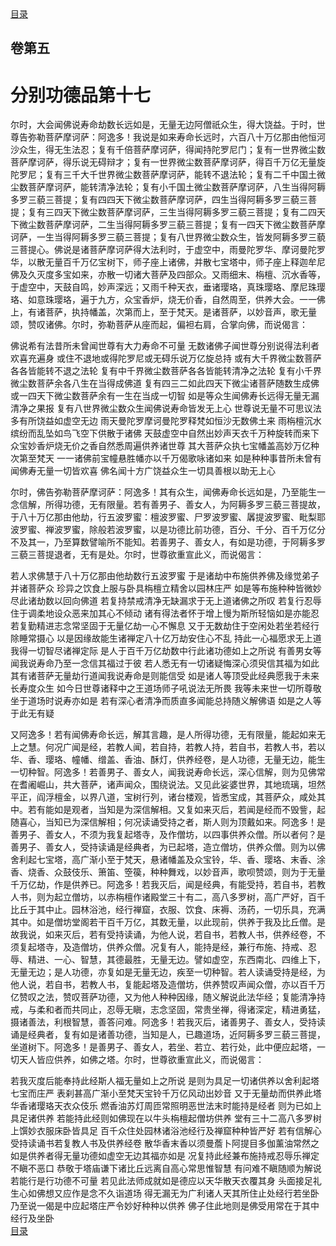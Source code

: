 <div class="menu"><a href="/lotus-sutra/#/table-of-contents">目录</a></div>
<hgroup>
  <h2>卷第五</h2>
  <h1>分别功德品第十七</h1>
</hgroup>
<p>
  尔时，大会闻佛说寿命劫数长远如是，无量无边阿僧祇众生，得大饶益。于时，世尊告弥勒菩萨摩诃萨：阿逸多！我说是如来寿命长远时，六百八十万亿那由他恒河沙众生，得无生法忍；复有千倍菩萨摩诃萨，得闻持陀罗尼门；复有一世界微尘数菩萨摩诃萨，得乐说无碍辩才；复有一世界微尘数菩萨摩诃萨，得百千万亿无量旋陀罗尼；复有三千大千世界微尘数菩萨摩诃萨，能转不退法轮；复有二千中国土微尘数菩萨摩诃萨，能转清净法轮；复有小千国土微尘数菩萨摩诃萨，八生当得阿耨多罗三藐三菩提；复有四四天下微尘数菩萨摩诃萨，四生当得阿耨多罗三藐三菩提；复有三四天下微尘数菩萨摩诃萨，三生当得阿耨多罗三藐三菩提；复有二四天下微尘数菩萨摩诃萨，二生当得阿耨多罗三藐三菩提；复有一四天下微尘数菩萨摩诃萨，一生当得阿耨多罗三藐三菩提；复有八世界微尘数众生，皆发阿耨多罗三藐三菩提心。佛说是诸菩萨摩诃萨得大法利时，于虚空中，雨曼陀罗华、摩诃曼陀罗华，以散无量百千万亿宝树下，师子座上诸佛，并散七宝塔中，师子座上释迦牟尼佛及久灭度多宝如来，亦散一切诸大菩萨及四部众。又雨细末、栴檀、沉水香等，于虚空中，天鼓自鸣，妙声深远；又雨千种天衣，垂诸璎珞，真珠璎珞、摩尼珠璎珞、如意珠璎珞，遍于九方，众宝香炉，烧无价香，自然周至，供养大会。一一佛上，有诸菩萨，执持幡盖，次第而上，至于梵天。是诸菩萨，以妙音声，歌无量颂，赞叹诸佛。尔时，弥勒菩萨从座而起，偏袒右肩，合掌向佛，而说偈言：
</p>
<div class="commentary">
  <span class="commentary__sentence">佛说希有法</span
  ><span class="commentary__sentence">昔所未曾闻</span
  ><span class="commentary__sentence">世尊有大力</span
  ><span class="commentary__sentence">寿命不可量</span>
  <span class="commentary__sentence">无数诸佛子</span
  ><span class="commentary__sentence">闻世尊分别</span
  ><span class="commentary__sentence">说得法利者</span
  ><span class="commentary__sentence">欢喜充遍身</span>
  <span class="commentary__sentence">或住不退地</span
  ><span class="commentary__sentence">或得陀罗尼</span
  ><span class="commentary__sentence">或无碍乐说</span
  ><span class="commentary__sentence">万亿旋总持</span>
  <span class="commentary__sentence">或有大千界</span
  ><span class="commentary__sentence">微尘数菩萨</span
  ><span class="commentary__sentence">各各皆能转</span
  ><span class="commentary__sentence">不退之法轮</span>
  <span class="commentary__sentence">复有中千界</span
  ><span class="commentary__sentence">微尘数菩萨</span
  ><span class="commentary__sentence">各各皆能转</span
  ><span class="commentary__sentence">清净之法轮</span>
  <span class="commentary__sentence">复有小千界</span
  ><span class="commentary__sentence">微尘数菩萨</span
  ><span class="commentary__sentence">余各八生在</span
  ><span class="commentary__sentence">当得成佛道</span>
  <span class="commentary__sentence">复有四三二</span
  ><span class="commentary__sentence">如此四天下</span
  ><span class="commentary__sentence">微尘诸菩萨</span
  ><span class="commentary__sentence">随数生成佛</span>
  <span class="commentary__sentence">或一四天下</span
  ><span class="commentary__sentence">微尘数菩萨</span
  ><span class="commentary__sentence">余有一生在</span
  ><span class="commentary__sentence">当成一切智</span>
  <span class="commentary__sentence">如是等众生</span
  ><span class="commentary__sentence">闻佛寿长远</span
  ><span class="commentary__sentence">得无量无漏</span
  ><span class="commentary__sentence">清净之果报</span>
  <span class="commentary__sentence">复有八世界</span
  ><span class="commentary__sentence">微尘数众生</span
  ><span class="commentary__sentence">闻佛说寿命</span
  ><span class="commentary__sentence">皆发无上心</span>
  <span class="commentary__sentence">世尊说无量</span
  ><span class="commentary__sentence">不可思议法</span
  ><span class="commentary__sentence">多有所饶益</span
  ><span class="commentary__sentence">如虚空无边</span>
  <span class="commentary__sentence">雨天曼陀罗</span
  ><span class="commentary__sentence">摩诃曼陀罗</span
  ><span class="commentary__sentence">释梵如恒沙</span
  ><span class="commentary__sentence">无数佛土来</span>
  <span class="commentary__sentence">雨栴檀沉水</span
  ><span class="commentary__sentence">缤纷而乱坠</span
  ><span class="commentary__sentence">如鸟飞空下</span
  ><span class="commentary__sentence">供散于诸佛</span>
  <span class="commentary__sentence">天鼓虚空中</span
  ><span class="commentary__sentence">自然出妙声</span
  ><span class="commentary__sentence">天衣千万种</span
  ><span class="commentary__sentence">旋转而来下</span>
  <span class="commentary__sentence">众宝妙香炉</span
  ><span class="commentary__sentence">烧无价之香</span
  ><span class="commentary__sentence">自然悉周遍</span
  ><span class="commentary__sentence">供养诸世尊</span>
  <span class="commentary__sentence">其大菩萨众</span
  ><span class="commentary__sentence">执七宝幡盖</span
  ><span class="commentary__sentence">高妙万亿种</span
  ><span class="commentary__sentence">次第至梵天</span>
  <span class="commentary__sentence">一一诸佛前</span
  ><span class="commentary__sentence">宝幢悬胜幡</span
  ><span class="commentary__sentence">亦以千万偈</span
  ><span class="commentary__sentence">歌咏诸如来</span>
  <span class="commentary__sentence">如是种种事</span
  ><span class="commentary__sentence">昔所未曾有</span
  ><span class="commentary__sentence">闻佛寿无量</span
  ><span class="commentary__sentence">一切皆欢喜</span>
  <span class="commentary__sentence">佛名闻十方</span
  ><span class="commentary__sentence">广饶益众生</span
  ><span class="commentary__sentence">一切具善根</span
  ><span class="commentary__sentence">以助无上心</span>
</div>
<p>
  尔时，佛告弥勒菩萨摩诃萨：阿逸多！其有众生，闻佛寿命长远如是，乃至能生一念信解，所得功德，无有限量。若有善男子、善女人，为阿耨多罗三藐三菩提故，于八十万亿那由他劫，行五波罗蜜：檀波罗蜜、尸罗波罗蜜、羼提波罗蜜、毗梨耶波罗蜜、禅波罗蜜，除般若波罗蜜，以是功德比前功德，百分、千分、百千万亿分不及其一，乃至算数譬喻所不能知。若善男子、善女人，有如是功德，于阿耨多罗三藐三菩提退者，无有是处。尔时，世尊欲重宣此义，而说偈言：
</p>
<div class="commentary">
  <span class="commentary__sentence">若人求佛慧</span
  ><span class="commentary__sentence">于八十万亿</span
  ><span class="commentary__sentence">那由他劫数</span
  ><span class="commentary__sentence">行五波罗蜜</span>
  <span class="commentary__sentence">于是诸劫中</span
  ><span class="commentary__sentence">布施供养佛</span
  ><span class="commentary__sentence">及缘觉弟子</span
  ><span class="commentary__sentence">并诸菩萨众</span>
  <span class="commentary__sentence">珍异之饮食</span
  ><span class="commentary__sentence">上服与卧具</span
  ><span class="commentary__sentence">栴檀立精舍</span
  ><span class="commentary__sentence">以园林庄严</span>
  <span class="commentary__sentence">如是等布施</span
  ><span class="commentary__sentence">种种皆微妙</span
  ><span class="commentary__sentence">尽此诸劫数</span
  ><span class="commentary__sentence">以回向佛道</span>
  <span class="commentary__sentence">若复持禁戒</span
  ><span class="commentary__sentence">清净无缺漏</span
  ><span class="commentary__sentence">求于无上道</span
  ><span class="commentary__sentence">诸佛之所叹</span>
  <span class="commentary__sentence">若复行忍辱</span
  ><span class="commentary__sentence">住于调柔地</span
  ><span class="commentary__sentence">设众恶来加</span
  ><span class="commentary__sentence">其心不倾动</span>
  <span class="commentary__sentence">诸有得法者</span
  ><span class="commentary__sentence">怀于增上慢</span
  ><span class="commentary__sentence">为斯所轻恼</span
  ><span class="commentary__sentence">如是亦能忍</span>
  <span class="commentary__sentence">若复勤精进</span
  ><span class="commentary__sentence">志念常坚固</span
  ><span class="commentary__sentence">于无量亿劫</span
  ><span class="commentary__sentence">一心不懈息</span>
  <span class="commentary__sentence">又于无数劫</span
  ><span class="commentary__sentence">住于空闲处</span
  ><span class="commentary__sentence">若坐若经行</span
  ><span class="commentary__sentence">除睡常摄心</span>
  <span class="commentary__sentence">以是因缘故</span
  ><span class="commentary__sentence">能生诸禅定</span
  ><span class="commentary__sentence">八十亿万劫</span
  ><span class="commentary__sentence">安住心不乱</span>
  <span class="commentary__sentence">持此一心福</span
  ><span class="commentary__sentence">愿求无上道</span
  ><span class="commentary__sentence">我得一切智</span
  ><span class="commentary__sentence">尽诸禅定际</span>
  <span class="commentary__sentence">是人于百千</span
  ><span class="commentary__sentence">万亿劫数中</span
  ><span class="commentary__sentence">行此诸功德</span
  ><span class="commentary__sentence">如上之所说</span>
  <span class="commentary__sentence">有善男女等</span
  ><span class="commentary__sentence">闻我说寿命</span
  ><span class="commentary__sentence">乃至一念信</span
  ><span class="commentary__sentence">其福过于彼</span>
  <span class="commentary__sentence">若人悉无有</span
  ><span class="commentary__sentence">一切诸疑悔</span
  ><span class="commentary__sentence">深心须臾信</span
  ><span class="commentary__sentence">其福为如此</span>
  <span class="commentary__sentence">其有诸菩萨</span
  ><span class="commentary__sentence">无量劫行道</span
  ><span class="commentary__sentence">闻我说寿命</span
  ><span class="commentary__sentence">是则能信受</span>
  <span class="commentary__sentence">如是诸人等</span
  ><span class="commentary__sentence">顶受此经典</span
  ><span class="commentary__sentence">愿我于未来</span
  ><span class="commentary__sentence">长寿度众生</span>
  <span class="commentary__sentence">如今日世尊</span
  ><span class="commentary__sentence">诸释中之王</span
  ><span class="commentary__sentence">道场师子吼</span
  ><span class="commentary__sentence">说法无所畏</span>
  <span class="commentary__sentence">我等未来世</span
  ><span class="commentary__sentence">一切所尊敬</span
  ><span class="commentary__sentence">坐于道场时</span
  ><span class="commentary__sentence">说寿亦如是</span>
  <span class="commentary__sentence">若有深心者</span
  ><span class="commentary__sentence">清净而质直</span
  ><span class="commentary__sentence">多闻能总持</span
  ><span class="commentary__sentence">随义解佛语</span>
  <span class="commentary__sentence">如是之人等</span
  ><span class="commentary__sentence">于此无有疑</span>
</div>
<p>
  又阿逸多！若有闻佛寿命长远，解其言趣，是人所得功德，无有限量，能起如来无上之慧。何况广闻是经，若教人闻，若自持，若教人持，若自书，若教人书，若以华、香、璎珞、幢幡、缯盖、香油、酥灯，供养经卷，是人功德，无量无边，能生一切种智。阿逸多！若善男子、善女人，闻我说寿命长远，深心信解，则为见佛常在耆阇崛山，共大菩萨，诸声闻众，围绕说法。又见此娑婆世界，其地琉璃，坦然平正，阎浮檀金，以界八道，宝树行列，诸台楼观，皆悉宝成，其菩萨众，咸处其中。若有能如是观者，当知是为深信解相。又复如来灭后，若闻是经而不毁訾，起随喜心，当知已为深信解相；何况读诵受持之者，斯人则为顶戴如来。阿逸多！是善男子、善女人，不须为我复起塔寺，及作僧坊，以四事供养众僧。所以者何？是善男子、善女人，受持读诵是经典者，为已起塔，造立僧坊，供养众僧。则为以佛舍利起七宝塔，高广渐小至于梵天，悬诸幡盖及众宝铃，华、香、璎珞、末香、涂香、烧香、众鼓伎乐、箫笛、箜篌，种种舞戏，以妙音声，歌呗赞颂，则为于无量千万亿劫，作是供养已。阿逸多！若我灭后，闻是经典，有能受持，若自书，若教人书，则为起立僧坊，以赤栴檀作诸殿堂三十有二，高八多罗树，高广严好，百千比丘于其中止。园林浴池，经行禅窟，衣服、饮食、床褥、汤药，一切乐具，充满其中。如是僧坊堂阁若干百千万亿，其数无量，以此现前，供养于我及比丘僧。是故我说，如来灭后，若有受持读诵，为他人说，若自书，若教人书，供养经卷，不须复起塔寺，及造僧坊，供养众僧。况复有人，能持是经，兼行布施、持戒、忍辱、精进、一心、智慧，其德最胜，无量无边。譬如虚空，东西南北、四维上下，无量无边；是人功德，亦复如是无量无边，疾至一切种智。若人读诵受持是经，为他人说，若自书，若教人书，复能起塔及造僧坊，供养赞叹声闻众僧，亦以百千万亿赞叹之法，赞叹菩萨功德，又为他人种种因缘，随义解说此法华经；复能清净持戒，与柔和者而共同止，忍辱无瞋，志念坚固，常贵坐禅，得诸深定，精进勇猛，摄诸善法，利根智慧，善答问难。阿逸多！若我灭后，诸善男子、善女人，受持读诵是经典者，复有如是诸善功德，当知是人，已趣道场，近阿耨多罗三藐三菩提，坐道树下。阿逸多！是善男子、善女人，若坐、若立、若行处，此中便应起塔，一切天人皆应供养，如佛之塔。尔时，世尊欲重宣此义，而说偈言：
</p>
<div class="commentary">
  <span class="commentary__sentence">若我灭度后</span
  ><span class="commentary__sentence">能奉持此经</span
  ><span class="commentary__sentence">斯人福无量</span
  ><span class="commentary__sentence">如上之所说</span>
  <span class="commentary__sentence">是则为具足</span
  ><span class="commentary__sentence">一切诸供养</span
  ><span class="commentary__sentence">以舍利起塔</span
  ><span class="commentary__sentence">七宝而庄严</span>
  <span class="commentary__sentence">表刹甚高广</span
  ><span class="commentary__sentence">渐小至梵天</span
  ><span class="commentary__sentence">宝铃千万亿</span
  ><span class="commentary__sentence">风动出妙音</span>
  <span class="commentary__sentence">又于无量劫</span
  ><span class="commentary__sentence">而供养此塔</span
  ><span class="commentary__sentence">华香诸璎珞</span
  ><span class="commentary__sentence">天衣众伎乐</span>
  <span class="commentary__sentence">燃香油苏灯</span
  ><span class="commentary__sentence">周匝常照明</span
  ><span class="commentary__sentence">恶世法末时</span
  ><span class="commentary__sentence">能持是经者</span>
  <span class="commentary__sentence">则为已如上</span
  ><span class="commentary__sentence">具足诸供养</span>
  <span class="commentary__sentence">若能持此经</span
  ><span class="commentary__sentence">则如佛现在</span
  ><span class="commentary__sentence">以牛头栴檀</span
  ><span class="commentary__sentence">起僧坊供养</span>
  <span class="commentary__sentence">堂有三十二</span
  ><span class="commentary__sentence">高八多罗树</span
  ><span class="commentary__sentence">上馔妙衣服</span
  ><span class="commentary__sentence">床卧皆具足</span>
  <span class="commentary__sentence">百千众住处</span
  ><span class="commentary__sentence">园林诸浴池</span
  ><span class="commentary__sentence">经行及禅窟</span
  ><span class="commentary__sentence">种种皆严好</span>
  <span class="commentary__sentence">若有信解心</span
  ><span class="commentary__sentence">受持读诵书</span
  ><span class="commentary__sentence">若复教人书</span
  ><span class="commentary__sentence">及供养经卷</span>
  <span class="commentary__sentence">散华香末香</span
  ><span class="commentary__sentence">以须曼薝卜</span
  ><span class="commentary__sentence">阿提目多伽</span
  ><span class="commentary__sentence">薰油常然之</span>
  <span class="commentary__sentence">如是供养者</span
  ><span class="commentary__sentence">得无量功德</span
  ><span class="commentary__sentence">如虚空无边</span
  ><span class="commentary__sentence">其福亦如是</span>
  <span class="commentary__sentence">况复持此经</span
  ><span class="commentary__sentence">兼布施持戒</span
  ><span class="commentary__sentence">忍辱乐禅定</span
  ><span class="commentary__sentence">不瞋不恶口</span>
  <span class="commentary__sentence">恭敬于塔庙</span
  ><span class="commentary__sentence">谦下诸比丘</span
  ><span class="commentary__sentence">远离自高心</span
  ><span class="commentary__sentence">常思惟智慧</span>
  <span class="commentary__sentence">有问难不瞋</span
  ><span class="commentary__sentence">随顺为解说</span
  ><span class="commentary__sentence">若能行是行</span
  ><span class="commentary__sentence">功德不可量</span>
  <span class="commentary__sentence">若见此法师</span
  ><span class="commentary__sentence">成就如是德</span
  ><span class="commentary__sentence">应以天华散</span
  ><span class="commentary__sentence">天衣覆其身</span>
  <span class="commentary__sentence">头面接足礼</span
  ><span class="commentary__sentence">生心如佛想</span
  ><span class="commentary__sentence">又应作是念</span
  ><span class="commentary__sentence">不久诣道场</span>
  <span class="commentary__sentence">得无漏无为</span
  ><span class="commentary__sentence">广利诸人天</span
  ><span class="commentary__sentence">其所住止处</span
  ><span class="commentary__sentence">经行若坐卧</span>
  <span class="commentary__sentence">乃至说一偈</span
  ><span class="commentary__sentence">是中应起塔</span
  ><span class="commentary__sentence">庄严令妙好</span
  ><span class="commentary__sentence">种种以供养</span>
  <span class="commentary__sentence">佛子住此地</span
  ><span class="commentary__sentence">则是佛受用</span
  ><span class="commentary__sentence">常在于其中</span
  ><span class="commentary__sentence">经行及坐卧</span>
</div>
<div class="menu"><a href="/lotus-sutra/#/table-of-contents">目录</a></div>
